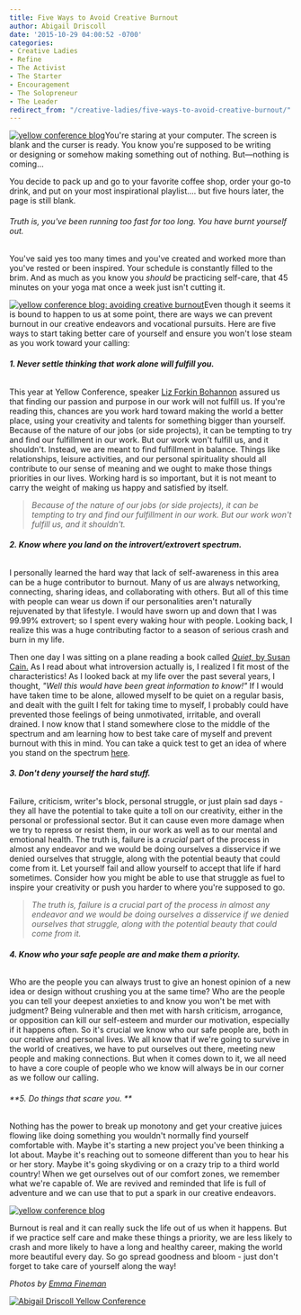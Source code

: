 ```yaml
---
title: Five Ways to Avoid Creative Burnout
author: Abigail Driscoll
date: '2015-10-29 04:00:52 -0700'
categories:
- Creative Ladies
- Refine
- The Activist
- The Starter
- Encouragement
- The Solopreneur
- The Leader
redirect_from: "/creative-ladies/five-ways-to-avoid-creative-burnout/"
---
```


[![yellow conference blog](http://yellowconference.com/wp-content/uploads/2015/10/DSC_1176.jpg)](http://yellowconference.com/wp-content/uploads/2015/10/DSC_1176.jpg)You're staring at your computer. The screen is blank and the curser is ready. You know you're supposed to be writing or designing or somehow making something out of nothing. But—nothing is coming…

You decide to pack up and go to your favorite coffee shop, order your go-to drink, and put on your most inspirational playlist.... but five hours later, the page is still blank.

###### Truth is, you've been running too fast for too long. You have burnt yourself out.

You've said yes too many times and you've created and worked more than you've rested or been inspired. Your schedule is constantly filled to the brim. And as much as you know you _should_ be practicing self-care, that 45 minutes on your yoga mat once a week just isn't cutting it.

[![yellow conference blog: avoiding creative burnout](http://yellowconference.com/wp-content/uploads/2015/10/DSC_1298.jpg)](http://yellowconference.com/wp-content/uploads/2015/10/DSC_1298.jpg)Even though it seems it is bound to happen to us at some point, there are ways we can prevent burnout in our creative endeavors and vocational pursuits. Here are five ways to start taking better care of yourself and ensure you won't lose steam as you work toward your calling:

###### **1\. Never settle thinking that work alone will fulfill you.**

This year at Yellow Conference, speaker [Liz Forkin Bohannon](http://ssekodesigns.com/love-liz/) assured us that finding our passion and purpose in our work will not fulfill us. If you're reading this, chances are you work hard toward making the world a better place, using your creativity and talents for something bigger than yourself. Because of the nature of our jobs (or side projects), it can be tempting to try and find our fulfillment in our work. But our work won't fulfill us, and it shouldn't. Instead, we are meant to find fulfillment in balance. Things like relationships, leisure activities, and our personal spirituality should all contribute to our sense of meaning and we ought to make those things priorities in our lives. Working hard is so important, but it is not meant to carry the weight of making us happy and satisfied by itself.

> _Because of the nature of our jobs (or side projects), it can be tempting to try and find our fulfillment in our work. But our work won't fulfill us, and it shouldn't._

###### **2\. Know where you land on the introvert/extrovert spectrum.**

I personally learned the hard way that lack of self-awareness in this area can be a huge contributor to burnout. Many of us are always networking, connecting, sharing ideas, and collaborating with others. But all of this time with people can wear us down if our personalities aren't naturally rejuvenated by that lifestyle. I would have sworn up and down that I was 99.99% extrovert; so I spent every waking hour with people. Looking back, I realize this was a huge contributing factor to a season of serious crash and burn in my life.

Then one day I was sitting on a plane reading a book called [_Quiet,_ by Susan Cain.](http://www.amazon.com/Quiet-Power-Introverts-World-Talking/dp/0307352153) As I read about what introversion actually is, I realized I fit most of the characteristics! As I looked back at my life over the past several years, I thought, _"Well this would have been great information to know!"_ If I would have taken time to be alone, allowed myself to be quiet on a regular basis, and dealt with the guilt I felt for taking time to myself, I probably could have prevented those feelings of being unmotivated, irritable, and overall drained. I now know that I stand somewhere close to the middle of the spectrum and am learning how to best take care of myself and prevent burnout with this in mind. You can take a quick test to get an idea of where you stand on the spectrum [here](http://www.lifehack.org/articles/communication/like-introvert-extrovert-ambivert.html).

###### **3\. Don't deny yourself the hard stuff.**

Failure, criticism, writer's block, personal struggle, or just plain sad days - they all have the potential to take quite a toll on our creativity, either in the personal or professional sector. But it can cause even more damage when we try to repress or resist them, in our work as well as to our mental and emotional health. The truth is, failure is a _crucial_ part of the process in almost any endeavor and we would be doing ourselves a disservice if we denied ourselves that struggle, along with the potential beauty that could come from it. Let yourself fail and allow yourself to accept that life if hard sometimes. Consider how you might be able to use that struggle as fuel to inspire your creativity or push you harder to where you're supposed to go.

> _The truth is, failure is a crucial part of the process in almost any endeavor and we would be doing ourselves a disservice if we denied ourselves that struggle, along with the potential beauty that could come from it._

###### **4\. Know who your safe people are and make them a priority.**

Who are the people you can always trust to give an honest opinion of a new idea or design without crushing you at the same time? Who are the people you can tell your deepest anxieties to and know you won't be met with judgment? Being vulnerable and then met with harsh criticism, arrogance, or opposition can kill our self-esteem and murder our motivation, especially if it happens often. So it's crucial we know who our safe people are, both in our creative and personal lives. We all know that if we're going to survive in the world of creatives, we have to put ourselves out there, meeting new people and making connections. But when it comes down to it, we all need to have a core couple of people who we know will always be in our corner as we follow our calling.

###### **5\. Do things that scare you. **

Nothing has the power to break up monotony and get your creative juices flowing like doing something you wouldn't normally find yourself comfortable with. Maybe it's starting a new project you've been thinking a lot about. Maybe it's reaching out to someone different than you to hear his or her story. Maybe it's going skydiving or on a crazy trip to a third world country! When we get ourselves out of our comfort zones, we remember what we're capable of. We are revived and reminded that life is full of adventure and we can use that to put a spark in our creative endeavors.

[![yellow conference blog](http://yellowconference.com/wp-content/uploads/2015/10/DSC_1301.jpg)](http://yellowconference.com/wp-content/uploads/2015/10/DSC_1301.jpg)

Burnout is real and it can really suck the life out of us when it happens. But if we practice self care and make these things a priority, we are less likely to crash and more likely to have a long and healthy career, making the world more beautiful every day. So go spread goodness and bloom - just don't forget to take care of yourself along the way!

_Photos by [Emma Fineman](http://emma-fineman.squarespace.com/new-gallery-1/9nkm8d0cnl978ql4dbp0qx3z6p6hht)_

[![Abigail Driscoll Yellow Conference](http://yellowconference.com/wp-content/uploads/2015/01/adriscoll1.jpg)](http://www.ritesofasylum.com/)
